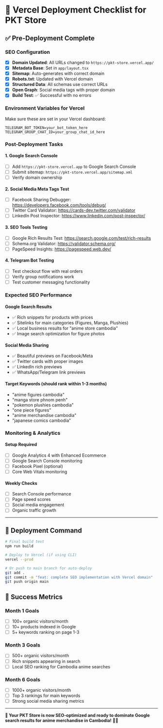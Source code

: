 # 🚀 Vercel Deployment Checklist for PKT Store

## ✅ Pre-Deployment Complete

### **SEO Configuration**
- [x] **Domain Updated**: All URLs changed to `https://pkt-store.vercel.app/`
- [x] **Metadata Base**: Set in `app/layout.tsx`
- [x] **Sitemap**: Auto-generates with correct domain
- [x] **Robots.txt**: Updated with Vercel domain
- [x] **Structured Data**: All schemas use correct URLs
- [x] **Open Graph**: Social media tags with proper domain
- [x] **Build Test**: ✅ Successful with no errors

### **Environment Variables for Vercel**
Make sure these are set in your Vercel dashboard:

```env
TELEGRAM_BOT_TOKEN=your_bot_token_here
TELEGRAM_GROUP_CHAT_ID=your_group_chat_id_here
```

### **Post-Deployment Tasks**

#### **1. Google Search Console**
- [ ] Add `https://pkt-store.vercel.app` to Google Search Console
- [ ] Submit sitemap: `https://pkt-store.vercel.app/sitemap.xml`
- [ ] Verify domain ownership

#### **2. Social Media Meta Tags Test**
- [ ] Facebook Sharing Debugger: https://developers.facebook.com/tools/debug/
- [ ] Twitter Card Validator: https://cards-dev.twitter.com/validator
- [ ] LinkedIn Post Inspector: https://www.linkedin.com/post-inspector/

#### **3. SEO Tools Testing**
- [ ] Google Rich Results Test: https://search.google.com/test/rich-results
- [ ] Schema.org Validator: https://validator.schema.org/
- [ ] PageSpeed Insights: https://pagespeed.web.dev/

#### **4. Telegram Bot Testing**
- [ ] Test checkout flow with real orders
- [ ] Verify group notifications work
- [ ] Test customer messaging functionality

### **Expected SEO Performance**

#### **Google Search Results**
- ✅ Rich snippets for products with prices
- ✅ Sitelinks for main categories (Figures, Manga, Plushies)
- ✅ Local business results for "anime store cambodia"
- ✅ Image search optimization for figure photos

#### **Social Media Sharing**
- ✅ Beautiful previews on Facebook/Meta
- ✅ Twitter cards with proper images
- ✅ LinkedIn rich previews
- ✅ WhatsApp/Telegram link previews

#### **Target Keywords** (should rank within 1-3 months)
- "anime figures cambodia"
- "manga store phnom penh"  
- "pokemon plushies cambodia"
- "one piece figures"
- "anime merchandise cambodia"
- "japanese comics cambodia"

### **Monitoring & Analytics**

#### **Setup Required**
- [ ] Google Analytics 4 with Enhanced Ecommerce
- [ ] Google Search Console monitoring
- [ ] Facebook Pixel (optional)
- [ ] Core Web Vitals monitoring

#### **Weekly Checks**
- [ ] Search Console performance
- [ ] Page speed scores
- [ ] Social media engagement
- [ ] Organic traffic growth

---

## 🎯 Deployment Command

```bash
# Final build test
npm run build

# Deploy to Vercel (if using CLI)
vercel --prod

# Or push to main branch for auto-deploy
git add .
git commit -m "feat: complete SEO implementation with Vercel domain"
git push origin main
```

## 🎌 Success Metrics

### **Month 1 Goals**
- [ ] 100+ organic visitors/month
- [ ] 10+ products indexed in Google
- [ ] 5+ keywords ranking on page 1-3

### **Month 3 Goals**  
- [ ] 500+ organic visitors/month
- [ ] Rich snippets appearing in search
- [ ] Local SEO ranking for Cambodia anime searches

### **Month 6 Goals**
- [ ] 1000+ organic visitors/month
- [ ] Top 3 rankings for main keywords
- [ ] Strong social media sharing metrics

---

**🚀 Your PKT Store is now SEO-optimized and ready to dominate Google search results for anime merchandise in Cambodia!** 🎌✨
